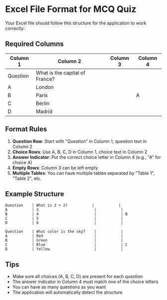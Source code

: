 # Excel File Format for MCQ Quiz

Your Excel file should follow this structure for the application to work correctly:

## Required Columns

| Column 1 | Column 2                       | Column 3 | Column 4 |
| -------- | ------------------------------ | -------- | -------- |
| Question | What is the capital of France? |          |          |
| A        | London                         |          |          |
| B        | Paris                          |          | A        |
| C        | Berlin                         |          |          |
| D        | Madrid                         |          |          |

## Format Rules

1. **Question Row**: Start with "Question" in Column 1, question text in Column 2
2. **Choice Rows**: Use A, B, C, D in Column 1, choice text in Column 2
3. **Answer Indicator**: Put the correct choice letter in Column 4 (e.g., "A" for choice A)
4. **Empty Rows**: Column 3 can be left empty
5. **Multiple Tables**: You can have multiple tables separated by "Table 1", "Table 2", etc.

## Example Structure

```
Question    | What is 2 + 2?           |           |
A           | 3                         |           |
B           | 4                         |           | B
C           | 5                         |           |
D           | 6                         |           |

Question    | What color is the sky?    |           |
A           | Red                       |           |
B           | Green                     |           |
C           | Blue                      |           | C
D           | Yellow                    |           |
```

## Tips

- Make sure all choices (A, B, C, D) are present for each question
- The answer indicator in Column 4 must match one of the choice letters
- You can have as many questions as you want
- The application will automatically detect the structure
